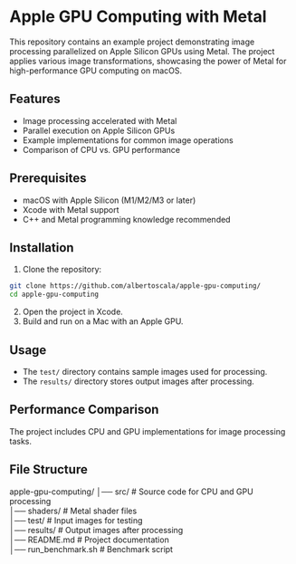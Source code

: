 # Apple GPU Computing with Metal

This repository contains an example project demonstrating image processing parallelized on Apple Silicon GPUs using Metal. The project applies various image transformations, showcasing the power of Metal for high-performance GPU computing on macOS.

## Features
- Image processing accelerated with Metal
- Parallel execution on Apple Silicon GPUs
- Example implementations for common image operations
- Comparison of CPU vs. GPU performance

## Prerequisites
- macOS with Apple Silicon (M1/M2/M3 or later)
- Xcode with Metal support
- C++ and Metal programming knowledge recommended

## Installation
1. Clone the repository:

```bash
git clone https://github.com/albertoscala/apple-gpu-computing/
cd apple-gpu-computing
```

2. Open the project in Xcode.
3. Build and run on a Mac with an Apple GPU.

## Usage
- The `test/` directory contains sample images used for processing.
- The `results/` directory stores output images after processing.

## Performance Comparison

The project includes CPU and GPU implementations for image processing tasks.

## File Structure

apple-gpu-computing/
│── src/                  # Source code for CPU and GPU processing  
│── shaders/              # Metal shader files  
│── test/                 # Input images for testing  
│── results/              # Output images after processing  
│── README.md             # Project documentation  
│── run_benchmark.sh      # Benchmark script  
